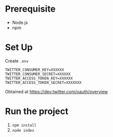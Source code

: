 # Prerequisite
* Node.js
* npm

# Set Up

Create `.env`

```
TWITTER_CONSUMER_KEY=XXXXXX
TWITTER_CONSUMER_SECRET=XXXXXX
TWITTER_ACCESS_TOKEN_KEY=XXXXXX
TWITTER_ACCESS_TOKEN_SECRET=XXXXXXX
```

Obtained at https://dev.twitter.com/oauth/overview

# Run the project

1. `npm install`
2. `node index`